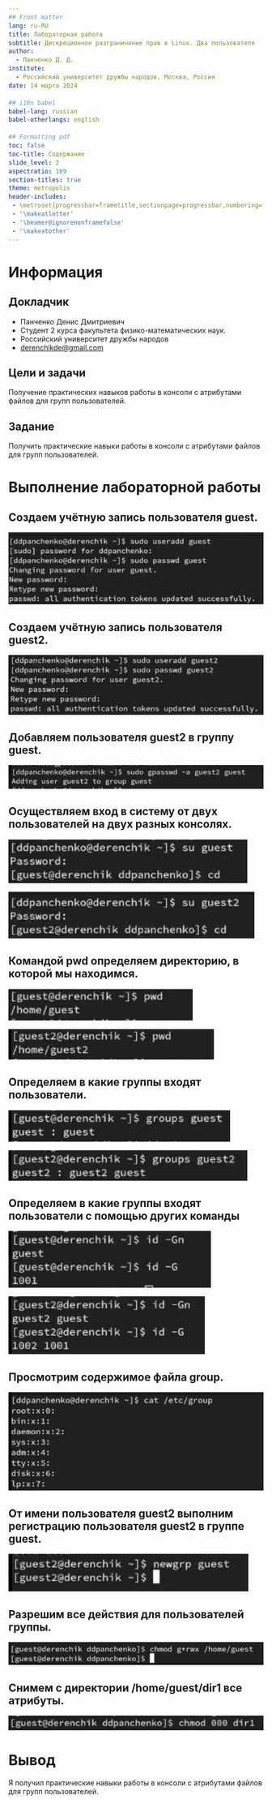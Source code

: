 ```yaml
---
## Front matter
lang: ru-RU
title: Лабораторная работа 
subtitle: Дискреционное разграничение прав в Linux. Два пользователя
author:
  - Панченко Д. Д.
institute:
  - Российский университет дружбы народов, Москва, Россия
date: 14 марта 2024

## i18n babel
babel-lang: russian
babel-otherlangs: english

## Formatting pdf
toc: false
toc-title: Содержание
slide_level: 2
aspectratio: 169
section-titles: true
theme: metropolis
header-includes:
 - \metroset{progressbar=frametitle,sectionpage=progressbar,numbering=fraction}
 - '\makeatletter'
 - '\beamer@ignorenonframefalse'
 - '\makeatother'
---
```


# Информация

## Докладчик

  * Панченко Денис Дмитриевич
  * Студент 2 курса факультета физико-математических наук.
  * Российский университет дружбы народов
  * [derenchikde@gmail.com](mailto:derenchikde@gmail.com)

## Цели и задачи

Получение практических навыков работы в консоли с атрибутами файлов для групп пользователей.

## Задание

Получить практические навыки работы в консоли с атрибутами файлов для групп пользователей.

# Выполнение лабораторной работы

## Создаем учётную запись пользователя guest.

![Создание](image/1.png)

## Создаем учётную запись пользователя guest2.

![Создание](image/2.png)

## Добавляем пользователя guest2 в группу guest.

![Группа](image/3.png)

## Осуществляем вход в систему от двух пользователей на двух разных консолях.

![guest](image/4.png)

![guest2](image/5.png)

## Командой pwd определяем директорию, в которой мы находимся.

![guest](image/6.png)

![guest2](image/7.png)

## Определяем в какие группы входят пользователи.

![guest](image/8.png)

![guest2](image/9.png)

## Определяем в какие группы входят пользователи с помощью других команды

![guest](image/10.png)

![guest2](image/11.png)

## Просмотрим содержимое файла group.

![group](image/12.png)

## От имени пользователя guest2 выполним регистрацию пользователя guest2 в группе guest.

![Регистрация](image/13.png)

## Разрешим все действия для пользователей группы.

![Разрешение](image/14.png)

## Снимем с директории /home/guest/dir1 все атрибуты.

![Снятие атрибутов](image/15.png)

# Вывод

Я получил практические навыки работы в консоли с атрибутами файлов для групп пользователей.
